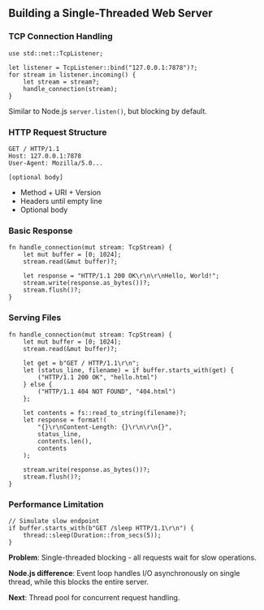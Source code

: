 ## Building a Single-Threaded Web Server

### TCP Connection Handling

```rust,no_run
use std::net::TcpListener;

let listener = TcpListener::bind("127.0.0.1:7878")?;
for stream in listener.incoming() {
    let stream = stream?;
    handle_connection(stream);
}
```

Similar to Node.js `server.listen()`, but blocking by default.

### HTTP Request Structure

```
GET / HTTP/1.1
Host: 127.0.0.1:7878
User-Agent: Mozilla/5.0...

[optional body]
```

- Method + URI + Version
- Headers until empty line
- Optional body

### Basic Response

```rust,no_run
fn handle_connection(mut stream: TcpStream) {
    let mut buffer = [0; 1024];
    stream.read(&mut buffer)?;
    
    let response = "HTTP/1.1 200 OK\r\n\r\nHello, World!";
    stream.write(response.as_bytes())?;
    stream.flush()?;
}
```

### Serving Files

```rust,no_run
fn handle_connection(mut stream: TcpStream) {
    let mut buffer = [0; 1024];
    stream.read(&mut buffer)?;
    
    let get = b"GET / HTTP/1.1\r\n";
    let (status_line, filename) = if buffer.starts_with(get) {
        ("HTTP/1.1 200 OK", "hello.html")
    } else {
        ("HTTP/1.1 404 NOT FOUND", "404.html")
    };
    
    let contents = fs::read_to_string(filename)?;
    let response = format!(
        "{}\r\nContent-Length: {}\r\n\r\n{}",
        status_line,
        contents.len(),
        contents
    );
    
    stream.write(response.as_bytes())?;
    stream.flush()?;
}
```

### Performance Limitation

```rust,no_run
// Simulate slow endpoint
if buffer.starts_with(b"GET /sleep HTTP/1.1\r\n") {
    thread::sleep(Duration::from_secs(5));
}
```

**Problem**: Single-threaded blocking - all requests wait for slow operations.

**Node.js difference**: Event loop handles I/O asynchronously on single thread, while this blocks the entire server.

**Next**: Thread pool for concurrent request handling.
